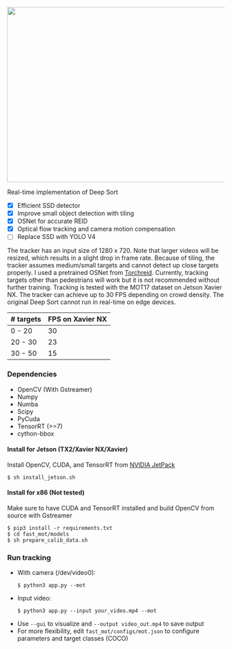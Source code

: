 <p align="center">
  <img src="assets/demo.gif" width="720" height="405" />
</p>

Real-time implementation of Deep Sort
  - [x] Efficient SSD detector
  - [x] Improve small object detection with tiling
  - [x] OSNet for accurate REID
  - [x] Optical flow tracking and camera motion compensation
  - [ ] Replace SSD with YOLO V4
  
The tracker has an input size of 1280 x 720. Note that larger videos will be resized, which results in a slight drop in frame rate. Because of tiling, the tracker assumes medium/small targets and cannot detect up close targets properly. I used a pretrained OSNet from [Torchreid](https://github.com/KaiyangZhou/deep-person-reid). Currently, tracking targets other than pedestrians will work but it is not recommended without further training. Tracking is tested with the MOT17 dataset on Jetson Xavier NX. The tracker can achieve up to 30 FPS depending on crowd density. The original Deep Sort cannot run in real-time on edge devices.

| # targets  | FPS on Xavier NX |
| ------------- | ------------- |
| 0 - 20  | 30  |
| 20 - 30  | 23  |
| 30 - 50  | 15  |

### Dependencies
- OpenCV (With Gstreamer)
- Numpy
- Numba
- Scipy
- PyCuda
- TensorRT (>=7)
- cython-bbox

#### Install for Jetson (TX2/Xavier NX/Xavier)
Install OpenCV, CUDA, and TensorRT from [NVIDIA JetPack](https://developer.nvidia.com/embedded/jetpack)    
  ```
  $ sh install_jetson.sh
  ```
#### Install for x86 (Not tested)
Make sure to have CUDA and TensorRT installed and build OpenCV from source with Gstreamer
  ```
  $ pip3 install -r requirements.txt
  $ cd fast_mot/models
  $ sh prepare_calib_data.sh
  ```

### Run tracking
- With camera (/dev/video0): 
  ```
  $ python3 app.py --mot
  ```
- Input video: 
  ```
  $ python3 app.py --input your_video.mp4 --mot
  ```
- Use `--gui` to visualize and `--output video_out.mp4` to save output
- For more flexibility, edit `fast_mot/configs/mot.json` to configure parameters and target classes (COCO)

